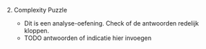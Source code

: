 2. Complexity Puzzle

    - Dit is een analyse-oefening. Check of de antwoorden redelijk kloppen.
    - TODO antwoorden of indicatie hier invoegen
